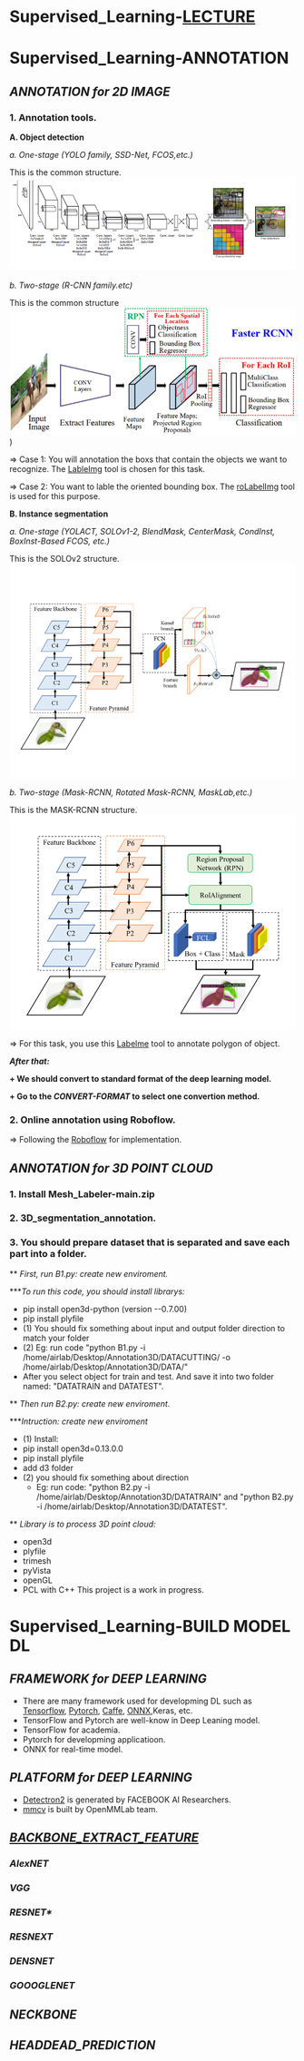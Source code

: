 # Supervised_Learning-[LECTURE](https://cs.nyu.edu/~yann/talks/lecun-ranzato-icml2013.pdf)

# Supervised_Learning-ANNOTATION

## _ANNOTATION for 2D IMAGE_
### 1. Annotation tools. 

**A. Object detection**

*a. One-stage (YOLO family, SSD-Net, FCOS,etc.)*

This is the common structure.
![pic1](https://github.com/AIALab-TeamAI/Supervised_Learning/blob/main/src_img/single_stage_object_detection.png)

*b. Two-stage (R-CNN family.etc)*

This is the common structure
![pic2](https://github.com/AIALab-TeamAI/Supervised_Learning/blob/main/src_img/two_stage_object_detection.png)) 

=> Case 1: You will annotation the boxs that contain the objects we want to recognize. The [LableImg](https://github.com/heartexlabs/labelImg) tool is chosen for this task.

=> Case 2: You want to lable the oriented bounding box. The [roLabelImg](https://github.com/cgvict/roLabelImg) tool is used for this purpose.

**B. Instance segmentation**

*a. One-stage (YOLACT, SOLOv1-2, BlendMask, CenterMask, CondInst, BoxInst-Based FCOS, etc.)*

This is the SOLOv2 structure.
![pic3](https://github.com/AIALab-TeamAI/Supervised_Learning/blob/main/src_img/single_stage_instance_segmentation.png)

*b. Two-stage (Mask-RCNN, Rotated Mask-RCNN, MaskLab,etc.)*

This is the MASK-RCNN structure.
![pic4](https://github.com/AIALab-TeamAI/Supervised_Learning/blob/main/src_img/two_stage_instance_segmentation.PNG)

=> For this task, you use this [Labelme](https://github.com/zhong110020/labelme) tool to annotate polygon of object.

**_After that:_**

**+ We should convert to standard format of the deep learning model.**

**+ Go to the _CONVERT-FORMAT_ to select one convertion method.**

### 2. Online annotation using Roboflow.

=> Following the [Roboflow](https://docs.roboflow.com/) for implementation.


## _ANNOTATION for 3D POINT CLOUD_

### 1. Install Mesh_Labeler-main.zip

### 2. 3D_segmentation_annotation.

### 3. You should prepare dataset that is separated and save each part into a folder.

** _First, run B1.py: create new enviroment._

***_To run this code, you should install librarys:_

- pip install open3d-python (version --0.7.00)
- pip install plyfile
- (1) You should fix something about  input and output folder direction to match your folder
- (2) Eg: run code "python B1.py -i /home/airlab/Desktop/Annotation3D/DATACUTTING/ -o /home/airlab/Desktop/Annotation3D/DATA/"
- After you select object for train and test. And save it into two folder named: "DATATRAIN and DATATEST".

** _Then run B2.py: create new enviroment._

***_Intruction: create new enviroment_ 

- (1) Install: 
 -  pip install open3d=0.13.0.0
 -  pip install plyfile
 -  add d3 folder
- (2) you should fix something about direction
    * Eg: run code: "python B2.py -i /home/airlab/Desktop/Annotation3D/DATATRAIN" and "python B2.py -i /home/airlab/Desktop/Annotation3D/DATATEST".
    
** _Library is to process 3D point cloud:_

- open3d
- plyfile
- trimesh
- pyVista
- openGL
- PCL with C++
This project is a work in progress.

# Supervised_Learning-BUILD MODEL DL

## _FRAMEWORK for DEEP LEARNING_

- There are many framework used for developming DL such as [Tensorflow](https://www.tensorflow.org/tutorials/quickstart/beginner), [Pytorch](https://pytorch.org/tutorials/beginner/pytorch_with_examples.html), [Caffe](https://recodeminds.com/blog/a-beginners-guide-to-caffe-for-deep-learning/), [ONNX](https://onnx.ai/),Keras, etc.
- TensorFlow and Pytorch are well-know in Deep Leaning model.
- TensorFlow for academia.
- Pytorch for developming applicatioon.
- ONNX for real-time model.   

## _PLATFORM for DEEP LEARNING_

- [Detectron2](https://detectron2.readthedocs.io/en/latest/tutorials/index.html) is generated by FACEBOOK AI Researchers.
- [mmcv](https://github.com/open-mmlab/mmcv) is built by OpenMMLab team.  

## _[BACKBONE_EXTRACT_FEATURE](https://github.com/AIALab-TeamAI/Supervised_Learning/blob/main/PAPER/backbone.pdf)_

### _AlexNET_

### _VGG_

### _RESNET*_

### _RESNEXT_

### _DENSNET_

### _GOOOGLENET_

## _NECKBONE_


## _HEADDEAD_PREDICTION_ 
